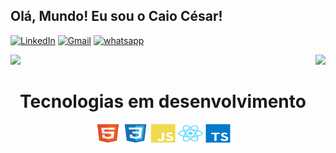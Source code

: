 ## Olá, Mundo! Eu sou o Caio César!

[![LinkedIn](https://img.shields.io/badge/LinkedIn-0077B5?style=for-the-badge&logo=linkedin&logoColor=white)](https://www.linkedin.com/in/caiocesarss/)
[![Gmail](https://img.shields.io/badge/Gmail-D14836?style=for-the-badge&logo=gmail&logoColor=white)](mailto:caiogalaxy00@gmail.com?subject=&body=)
[![whatsapp](https://img.shields.io/badge/WhatsApp-25D366?style=for-the-badge&logo=whatsapp&logoColor=white)](https://wa.me/19933005910)

<div>
  <img  height="170em" src="https://github-readme-stats.vercel.app/api?username=caiocssilva&show_icons=true&theme=blue-green&include_all_commits=true&count_private=true"/>
  <img align="right" height="160em" src="https://github-readme-stats.vercel.app/api/top-langs/?username=caiocssilva&layout=compact&langs_count=16&theme=blue-green"/>
</div>
    
<div align="center"> 
  <div style="display: inline_block">
    <h1>Tecnologias em desenvolvimento</h1>
    <img align="center" height="30" width="40" alt="html-icon" src="https://raw.githubusercontent.com/devicons/devicon/master/icons/html5/html5-original.svg">
    <img align="center" height="30" width="40" alt="css-icon" src="https://raw.githubusercontent.com/devicons/devicon/master/icons/css3/css3-original.svg">
    <img align="center" height="30" width="40" alt="js-icon"  src="https://raw.githubusercontent.com/devicons/devicon/master/icons/javascript/javascript-plain.svg">
    <img align="center" height="30" width="40" alt="react-icon" src="https://raw.githubusercontent.com/devicons/devicon/master/icons/react/react-original.svg">
    <img align="center" height="30" width="40" alt="typescript-icon" src="https://github.com/devicons/devicon/blob/master/icons/typescript/typescript-original.svg">
</div>

